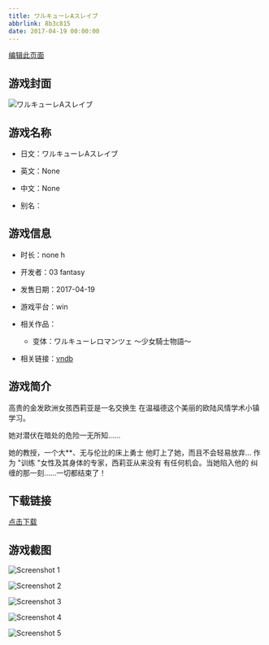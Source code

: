 ```yaml
---
title: ワルキューレAスレイブ
abbrlink: 8b3c815
date: 2017-04-19 00:00:00
---
```

[编辑此页面](https://github.com/ACG-3/ADV3-source/blob/main/source/_posts/games/%E3%83%AF%E3%83%AB%E3%82%AD%E3%83%A5%E3%83%BC%E3%83%ACA%E3%82%B9%E3%83%AC%E3%82%A4%E3%83%96.md)

## 游戏封面

![ワルキューレAスレイブ](https://pan.timero.xyz/d/onedrive/img_lib_001/%E3%83%AF%E3%83%AB%E3%82%AD%E3%83%A5%E3%83%BC%E3%83%ACA%E3%82%B9%E3%83%AC%E3%82%A4%E3%83%96_cover.avif)


## 游戏名称

- 日文：ワルキューレAスレイブ
- 英文：None
- 中文：None

- 别名：


## 游戏信息

- 时长：none h
- 开发者：03 fantasy
- 发售日期：2017-04-19
- 游戏平台：win
- 相关作品：
   - 变体：ワルキューレロマンツェ ～少女騎士物語～

- 相关链接：[vndb](https://vndb.org/v21171)


## 游戏简介

高贵的金发欧洲女孩西莉亚是一名交换生
在温福德这个美丽的欧陆风情学术小镇学习。

她对潜伏在暗处的危险一无所知......

她的教授，一个大**、无与伦比的床上勇士
他盯上了她，而且不会轻易放弃...
作为 "训练 "女性及其身体的专家，西莉亚从来没有
有任何机会。当她陷入他的
纠缠的那一刻......一切都结束了！




## 下载链接

[点击下载](https://pan.timero.xyz/onedrive/adv_lib_001/%E3%83%AF%E3%83%AB%E3%82%AD%E3%83%A5%E3%83%BC%E3%83%ACA%E3%82%B9%E3%83%AC%E3%82%A4%E3%83%96)


## 游戏截图


![Screenshot 1](https://pan.timero.xyz/d/onedrive/img_lib_001/%E3%83%AF%E3%83%AB%E3%82%AD%E3%83%A5%E3%83%BC%E3%83%ACA%E3%82%B9%E3%83%AC%E3%82%A4%E3%83%96_Screenshot_1.avif)

![Screenshot 2](https://pan.timero.xyz/d/onedrive/img_lib_001/%E3%83%AF%E3%83%AB%E3%82%AD%E3%83%A5%E3%83%BC%E3%83%ACA%E3%82%B9%E3%83%AC%E3%82%A4%E3%83%96_Screenshot_2.avif)

![Screenshot 3](https://pan.timero.xyz/d/onedrive/img_lib_001/%E3%83%AF%E3%83%AB%E3%82%AD%E3%83%A5%E3%83%BC%E3%83%ACA%E3%82%B9%E3%83%AC%E3%82%A4%E3%83%96_Screenshot_3.avif)

![Screenshot 4](https://pan.timero.xyz/d/onedrive/img_lib_001/%E3%83%AF%E3%83%AB%E3%82%AD%E3%83%A5%E3%83%BC%E3%83%ACA%E3%82%B9%E3%83%AC%E3%82%A4%E3%83%96_Screenshot_4.avif)

![Screenshot 5](https://pan.timero.xyz/d/onedrive/img_lib_001/%E3%83%AF%E3%83%AB%E3%82%AD%E3%83%A5%E3%83%BC%E3%83%ACA%E3%82%B9%E3%83%AC%E3%82%A4%E3%83%96_Screenshot_5.avif)

